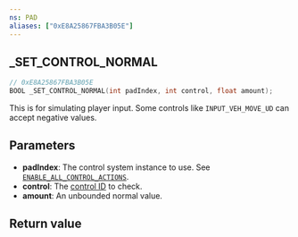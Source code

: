```yaml
---
ns: PAD
aliases: ["0xE8A25867FBA3B05E"]
---
```

## _SET_CONTROL_NORMAL

```c
// 0xE8A25867FBA3B05E
BOOL _SET_CONTROL_NORMAL(int padIndex, int control, float amount);
```

This is for simulating player input. Some controls like `INPUT_VEH_MOVE_UD` can accept negative values.

## Parameters
* **padIndex**: The control system instance to use. See [`ENABLE_ALL_CONTROL_ACTIONS`](#_0xA5FFE9B05F199DE7).
* **control**: The [control ID](https://docs.fivem.net/docs/game-references/controls/#controls) to check.
* **amount**:  An unbounded normal value.

## Return value
